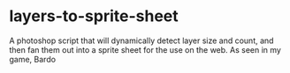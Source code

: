 # layers-to-sprite-sheet
A photoshop script that will dynamically detect layer size and count, and then fan them out into a sprite sheet for the use on the web. As seen in my game, Bardo
